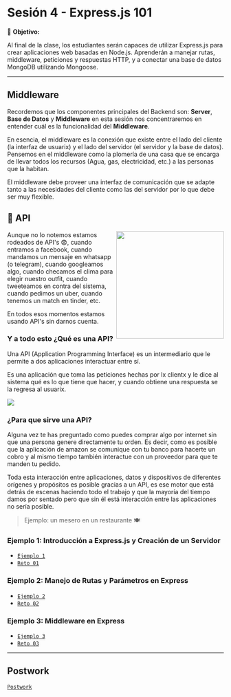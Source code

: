 # Sesión 4 - Express.js 101

🎯 **Objetivo:**

Al final de la clase, los estudiantes serán capaces de utilizar Express.js para crear aplicaciones web basadas en Node.js. Aprenderán a manejar rutas, middleware, peticiones y respuestas HTTP, y a conectar una base de datos MongoDB utilizando Mongoose.

---

## Middleware

Recordemos que los componentes principales del Backend son: **Server**, **Base de Datos** y **Middleware** en esta sesión nos concentraremos en entender cuál es la funcionalidad del **Middleware**.

En esencia, el middleware es la conexión que existe entre el lado del cliente (la interfaz de usuarix) y el lado del servidor (el servidor y la base de datos). Pensemos en el middleware como la plomería de una casa que se encarga de llevar todos los recursos (Agua, gas, electricidad, etc.) a las personas que la habitan. 

El middleware debe proveer una interfaz de comunicación que se adapte tanto a las necesidades del cliente como las del servidor por lo que debe ser muy flexible. 


## 🎡 API 

<img src="img/api.jpg" align="right" width="250">

Aunque no lo notemos estamos rodeados de API's 😨, cuando entramos a facebook, cuando mandamos un mensaje en whatsapp (o telegram), cuando googleamos algo, cuando checamos el clima para elegir nuestro outfit, cuando tweeteamos en contra del sistema, cuando pedimos un uber, cuando tenemos un match en tinder, etc. 

En todos esos momentos estamos usando API's sin darnos cuenta. 

### Y a todo esto ¿Qué es una API? 

Una API (Application Programming Interface) es un intermediario que le permite a dos aplicaciones interactuar entre sí.

Es una aplicación que toma las peticiones hechas por lx clientx y le dice al sistema qué es lo que tiene que hacer, y cuando obtiene una respuesta se la regresa al usuarix.

![](img/api2.png)

### ¿Para que sirve una API?

Alguna vez te has preguntado como puedes comprar algo por internet sin que una persona genere directamente tu orden. Es decir, como es posible que la aplicación de amazon se comunique con tu banco para hacerte un cobro y al mismo tiempo también interactue con un proveedor para que te manden tu pedido.

Toda esta interacción entre aplicaciones, datos y dispositivos de diferentes orígenes y propósitos es posible gracias a un API, es ese motor que está detrás de escenas haciendo todo el trabajo y que la mayoría del tiempo damos por sentado pero que sin él está interacción entre las aplicaciones no sería posible. 


> Ejemplo: un mesero en un restaurante 🍽

### Ejemplo 1: Introducción a Express.js y Creación de un Servidor

- [`Ejemplo 1`](Ejemplo-01/)
- [`Reto 01`](Reto-01/#reto-1)

### Ejemplo  2: Manejo de Rutas y Parámetros en Express

- [`Ejemplo 2`](Ejemplo-02/)
- [`Reto 02`](Reto-02/#reto-2)

### Ejemplo 3: Middleware en Express

- [`Ejemplo 3`](Ejemplo-03/)
- [`Reto 03`](Reto-03/#reto-3)

---

## Postwork

[`Postwork`](postwork/Readme.md)


